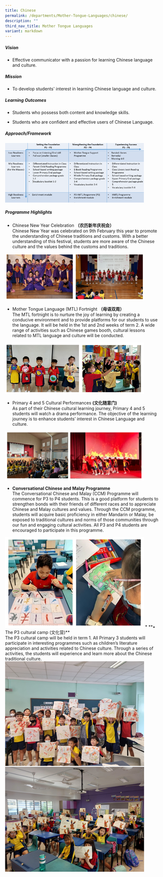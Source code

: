 ```yaml
---
title: Chinese
permalink: /departments/Mother-Tongue-Languages/chinese/
description: ""
third_nav_title: Mother Tongue Languages
variant: markdown
---
```

<!--### Chinese-->

##### Vision

* Effective communicator with a passion for learning Chinese language and culture.&nbsp;  
  

##### Mission

* To develop students' interest in learning Chinese language and culture.&nbsp;  
  

##### Learning Outcomes

*   Students who possess both content and knowledge skills.  
    
*   Students who are confident and effective users of Chinese Language.  
    

  

##### Approach/Framework

<img src="/images/chi1.png" style="width:90%">

##### Programme Highlights

*   Chinese New Year Celebration **（农历新年庆祝会）**  
    Chinese New Year was celebrated on 9th February this year to promote the understanding of Chinese traditions and customs. With a better understanding of this festival, students are more aware of the Chinese culture and the values behind the customs and traditions.
		
<img src="/images/chinese1.png" style="width:90%">		

*   Mother Tongue Language (MTL) Fortnight **（母语双周）**  
    The MTL fortnight is to nurture the joy of learning by creating a conducive environment and to provide platforms for our students to use the language. It will be held in the 1st and 2nd weeks of term 2. A wide range of activities such as Chinese games booth, cultural lessons related to MTL language and culture will be conducted.
<img src="/images/mtl%20fortnight%202023.PNG" style="width:90%">


*   Primary 4 and 5 Cultural Performances **(文化随意门)**
<br> As part of their Chinese cultural learning journey, Primary 4 and 5 students will watch a drama performance. The objective of the learning journey is to enhance students’ interest in Chinese Language and culture.
<img src="/images/cultural%20performance%202023.PNG" style="width:90%">


*   **Conversational Chinese and Malay Programme**
<br>The Conversational Chinese and Malay (CCM) Programme will commence for P3 to P4 students. This is a good platform for students to strengthen bonds with their friends of different races and to appreciate Chinese and Malay cultures and values. Through the CCM programme, students will acquire basic proficiency in either Mandarin or Malay, be exposed to traditional cultures and norms of those communities through our fun and engaging cultural activities. All P3 and P4 students are encouraged to participate in this programme.
<img src="/images/conversational%20chinese_malay%20programme%202023.PNG" style="width:90%">
*   **•	The P3 cultural camp (文化营)**
<br>The P3 cultural camp will be held in term 1. All Primary 3 students will participate in interesting programmes such as children’s literature appreciation and activities related to Chinese culture. Through a series of activities, the students will experience and learn more about the Chinese traditional culture. 
<img src="/images/cl 2024 a.jpg" style="width:90%">
<img src="/images/cl 2024 b.jpg" style="width:90%">